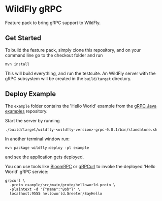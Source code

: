 # WildFly gRPC

Feature pack to bring gRPC support to WildFly.

## Get Started

To build the feature pack, simply clone this repository, and on your command line go to the checkout folder and run

```shell
mvn install
```

This will build everything, and run the testsuite. An WildFly server with the gRPC subsystem will be created in
the `build/target` directory.

## Deploy Example

The `example` folder contains the 'Hello World' example from
the [gRPC Java examples](https://github.com/grpc/grpc-java/tree/master/examples) repository.

Start the server by running

```shell
./build/target/wildfly-<wildfly-version>-grpc-0.0.1/bin/standalone.sh
```

In another terminal window run:

```shell
mvn package wildfly:deploy -pl example
```

and see the application gets deployed.

You can use tools like [BloomRPC](https://github.com/uw-labs/bloomrpc)
or [gRPCurl](https://github.com/fullstorydev/grpcurl) to invoke the deployed 'Hello World' gRPC service:

```shell
grpcurl \
  -proto example/src/main/proto/helloworld.proto \
  -plaintext -d '{"name":"Bob"}' \
  localhost:9555 helloworld.Greeter/SayHello
```
